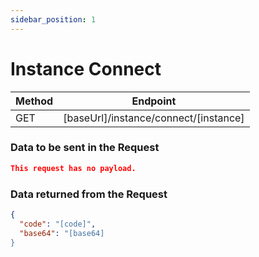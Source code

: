 ```yaml
---
sidebar_position: 1
---
```


# Instance Connect

| Method | Endpoint                                  |
| ------ | ----------------------------------------- |
| GET    | [baseUrl]/instance/connect/[instance] |

### Data to be sent in the Request

```json title=Payload
This request has no payload.
```

### Data returned from the Request

```json title=Result
{
  "code": "[code]",
  "base64": "[base64]
}
```
